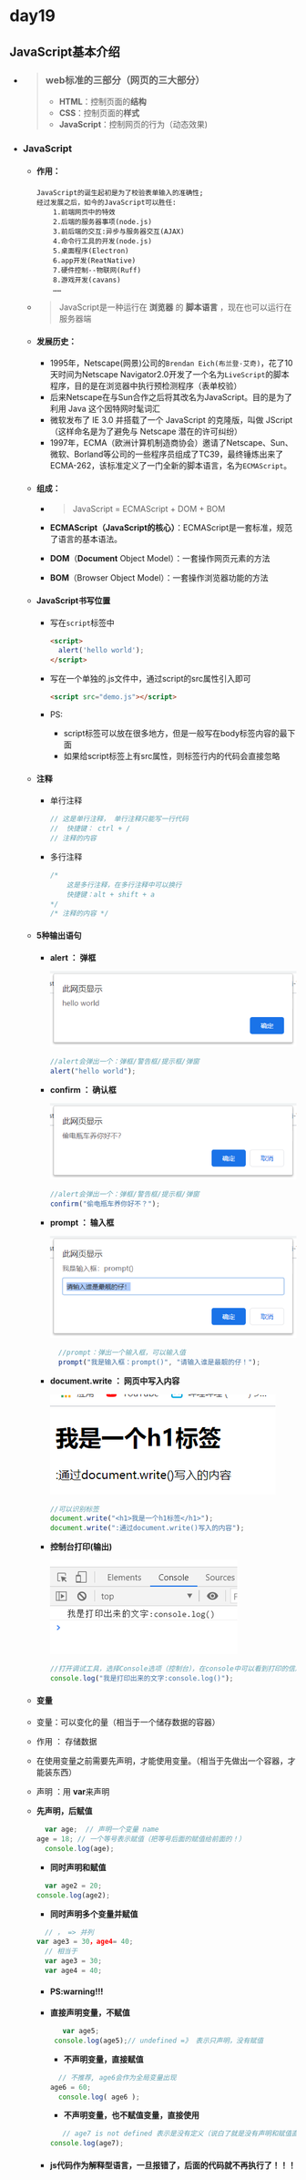 # day19

## JavaScript基本介绍

- > ### web标准的三部分（网页的三大部分）
  >
  > - **HTML**：控制页面的**结构**
  > - **CSS**：控制页面的**样式**
  > - **JavaScript**：控制网页的行为（动态效果)
  
- ### JavaScript

  - #### 作用：

    ```
    JavaScript的诞生起初是为了校验表单输入的准确性;
    经过发展之后，如今的JavaScript可以胜任:
    	1.前端网页中的特效
    	2.后端的服务器事项(node.js)
    	3.前后端的交互:异步与服务器交互(AJAX)
    	4.命令行工具的开发(node.js)
    	5.桌面程序(Electron)
    	6.app开发(ReatNative)
    	7.硬件控制--物联网(Ruff)
    	8.游戏开发(cavans)
    	……
    ```

  - > JavaScript是一种运行在 **浏览器** 的 **脚本语言** ，现在也可以运行在服务器端

  - #### 发展历史：

    - 1995年，Netscape(网景)公司的`Brendan Eich(布兰登·艾奇)`，花了10天时间为Netscape Navigator2.0开发了一个名为`LiveScript`的脚本程序，目的是在浏览器中执行预检测程序（表单校验）
    - 后来Netscape在与Sun合作之后将其改名为JavaScript。目的是为了利用 Java 这个因特网时髦词汇
    - 微软发布了 IE 3.0 并搭载了一个 JavaScript 的克隆版，叫做 JScript（这样命名是为了避免与 Netscape 潜在的许可纠纷）
    - 1997年，ECMA（欧洲计算机制造商协会）邀请了Netscape、Sun、微软、Borland等公司的一些程序员组成了TC39，最终锤炼出来了ECMA-262，该标准定义了一门全新的脚本语言，名为`ECMAScript`。

  - #### 组成：

    - > JavaScript = ECMAScript + DOM + BOM

    - **ECMAScript（JavaScript的核心）**：ECMAScript是一套标准，规范了语言的基本语法。

    - **DOM**（**Document** Object Model）：一套操作网页元素的方法

    - **BOM**（Browser Object Model）：一套操作浏览器功能的方法

  - #### JavaScript书写位置

    - 写在`script`标签中

      ```html
      <script>
        alert('hello world');
      </script>
      ```

    - 写在一个单独的.js文件中，通过script的src属性引入即可

      ```html
      <script src="demo.js"></script>
      ```

    - PS:

      - script标签可以放在很多地方，但是一般写在body标签内容的最下面
      - 如果给script标签上有src属性，则标签行内的代码会直接忽略

  - #### 注释

    - 单行注释

      ```js
      // 这是单行注释， 单行注释只能写一行代码
      //  快捷键： ctrl + /  
      // 注释的内容
      ```

    - 多行注释 

      ```js
      /*
          这是多行注释，在多行注释中可以换行
          快捷键：alt + shift + a
      */
      /* 注释的内容 */
      ```

  - #### 5种输出语句

    - **alert ： 弹框**

      ![alert](./media/alert.png)

      ```js
      //alert会弹出一个：弹框/警告框/提示框/弹窗
      alert("hello world");
      ```

    - **confirm ： 确认框**

      ![confirm](./media/confirm.png)

      ```js
      //alert会弹出一个：弹框/警告框/提示框/弹窗
      confirm("偷电瓶车养你好不？");
      ```
    - **prompt ： 输入框**
    
      ![prompt](./media/prompt.png)
    
      ```js
        //prompt：弹出一个输入框，可以输入值
        prompt("我是输入框：prompt()", "请输入谁是最靓的仔！");
      ```
    
    - **document.write ： 网页中写入内容**
    
      ![document](./media/document.png)
    
      ```js
      //可以识别标签
      document.write("<h1>我是一个h1标签</h1>");
      document.write(":通过document.write()写入的内容");
      ```
    
    - **控制台打印(输出)**
    
      ![log](./media/log.png)
      
      ```js
      //打开调试工具，选择Console选项（控制台），在console中可以看到打印的信息
      console.log("我是打印出来的文字:console.log()");
      ```
    
  - #### 变量
  
  - 变量：可以变化的量（相当于一个储存数据的容器）
  
  - 作用 ： 存储数据  
  
  - 在使用变量之前需要先声明，才能使用变量。（相当于先做出一个容器，才能装东西）
  
  - 声明 ：用 **var**来声明
  
  - **先声明，后赋值**
  
    ```js
      var age;  // 声明一个变量 name
    age = 18; // 一个等号表示赋值（把等号后面的赋值给前面的！）
      console.log(age);
      ```
  
    - **同时声明和赋值**
  
    ```js
      var age2 = 20;
    console.log(age2);
      ```
  
    - **同时声明多个变量并赋值**
  
    ```js
      // ， => 并列
    var age3 = 30，age4= 40;
      // 相当于
      var age3 = 30;
      var age4 = 40;
      ```
  
    - #### PS:warning!!!
  
    - **直接声明变量，不赋值**
  
      ```js
         var age5;
       console.log(age5);// undefined =》 表示只声明，没有赋值
        ```
  
      - **不声明变量，直接赋值**
  
      ```js
        // 不推荐, age6会作为全局变量出现
      age6 = 60;
        console.log( age6 );
        ```
  
      - **不声明变量，也不赋值变量，直接使用**
  
      ```js
         // age7 is not defined 表示是没有定义（说白了就是没有声明和赋值直接使用）
      console.log(age7);
        ```
  
    - #### js代码作为解释型语言，一旦报错了，后面的代码就不再执行了！！！

